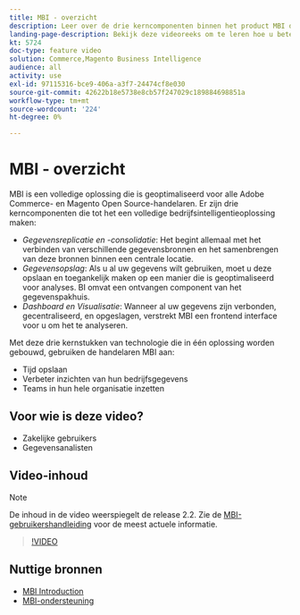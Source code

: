 ```yaml
---
title: MBI - overzicht
description: Leer over de drie kerncomponenten binnen het product MBI die een volledige bedrijfsintelligentieoplossing verstrekken.
landing-page-description: Bekijk deze videoreeks om te leren hoe u betere bedrijfsinzichten en resultaten door gegevenssamenvoeging, analyse, en visualisatie kunt drijven.
kt: 5724
doc-type: feature video
solution: Commerce,Magento Business Intelligence
audience: all
activity: use
exl-id: 97115316-bce9-406a-a3f7-24474cf8e030
source-git-commit: 42622b18e5738e8cb57f247029c189884698851a
workflow-type: tm+mt
source-wordcount: '224'
ht-degree: 0%

---
```


# MBI - overzicht

MBI is een volledige oplossing die is geoptimaliseerd voor alle Adobe Commerce- en Magento Open Source-handelaren. Er zijn drie kerncomponenten die tot het een volledige bedrijfsintelligentieoplossing maken:

- _Gegevensreplicatie en -consolidatie_: Het begint allemaal met het verbinden van verschillende gegevensbronnen en het samenbrengen van deze bronnen binnen een centrale locatie.
- _Gegevensopslag_: Als u al uw gegevens wilt gebruiken, moet u deze opslaan en toegankelijk maken op een manier die is geoptimaliseerd voor analyses. BI omvat een ontvangen component van het gegevenspakhuis.
- _Dashboard en Visualisatie_: Wanneer al uw gegevens zijn verbonden, gecentraliseerd, en opgeslagen, verstrekt MBI een frontend interface voor u om het te analyseren.

Met deze drie kernstukken van technologie die in één oplossing worden gebouwd, gebruiken de handelaren MBI aan:

- Tijd opslaan
- Verbeter inzichten van hun bedrijfsgegevens
- Teams in hun hele organisatie inzetten

## Voor wie is deze video?

- Zakelijke gebruikers
- Gegevensanalisten

## Video-inhoud

>[!NOTE]
>
>De inhoud in de video weerspiegelt de release 2.2. Zie de [MBI-gebruikershandleiding](https://docs.magento.com/mbi/) voor de meest actuele informatie.

>[!VIDEO](https://video.tv.adobe.com/v/35979?quality=12&learn=on)

## Nuttige bronnen

- [MBI Introduction](https://docs.magento.com/mbi/getting-started/getting-started.html)
- [MBI-ondersteuning](https://support.magento.com/hc/en-us/articles/360016730811)
